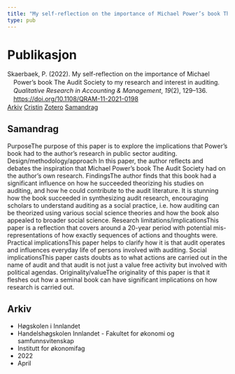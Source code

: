 ```yaml
---
title: "My self-reflection on the importance of Michael Power’s book The Audit Society to my research and interest in auditing"
type: pub
---
```

<h1>Publikasjon</h1>
<article id="csl-bib-container-2PWDRLGU" class="csl-bib-container">
  <div class="csl-bib-body" style="line-height: 1.35; padding-left: 1em; text-indent:-1em;">
  <div class="csl-entry">Skaerbaek, P. (2022). My self-reflection on the importance of Michael Power&#x2019;s book The Audit Society to my research and interest in auditing. <i>Qualitative Research in Accounting &amp; Management</i>, <i>19</i>(2), 129&#x2013;136. <a href="https://doi.org/10.1108/QRAM-11-2021-0198">https://doi.org/10.1108/QRAM-11-2021-0198</a></div>
</div>
  <div class="csl-bib-buttons">
    <a href="#taxonomy-article-2PWDRLGU" class="csl-bib-button">Arkiv</a>
    <a href="https://app.cristin.no/results/show.jsf?id=2016771" alt="Cristin URL" class="csl-bib-button">Cristin</a>
    <a href="http://zotero.org/groups/5022929/items/2PWDRLGU" alt="Zotero URL" class="csl-bib-button">Zotero</a>
    <a href="#abstract-article-2PWDRLGU" class="csl-bib-button">Samandrag</a>
  </div>
  <div id="csl-bib-meta-container-2PWDRLGU"></div>
</article>
<div id="csl-bib-meta-2PWDRLGU" class="csl-bib-meta">
  <article id="abstract-article-2PWDRLGU" class="abstract-article">
    <h1>Samandrag</h1>
    PurposeThe purpose of this paper is to explore the implications that Power’s book had to the author’s research in public sector auditing. Design/methodology/approach In this paper, the author reflects and debates the inspiration that Michael Power’s book The Audit Society had on the author’s own research. FindingsThe author finds that this book had a significant influence on how he succeeded theorizing his studies on auditing, and how he could contribute to the audit literature. It is stunning how the book succeeded in synthesizing audit research, encouraging scholars to understand auditing as a social practice, i.e. how auditing can be theorized using various social science theories and how the book also appealed to broader social science. Research limitations/implicationsThis paper is a reflection that covers around a 20-year period with potential mis-representations of how exactly sequences of actions and thoughts were. Practical implicationsThis paper helps to clarify how it is that audit operates and influences everyday life of persons involved with auditing. Social implicationsThis paper casts doubts as to what actions are carried out in the name of audit and that audit is not just a value free activity but involved with political agendas. Originality/valueThe originality of this paper is that it fleshes out how a seminal book can have significant implications on how research is carried out.
  </article>
  <article id="taxonomy-article-2PWDRLGU" class="taxonomy-article">
    <h1>Arkiv</h1>
    <ul>
      <li>Høgskolen i Innlandet</li>
      <li>Handelshøgskolen Innlandet - Fakultet for økonomi og samfunnsvitenskap</li>
      <li>Institutt for økonomifag</li>
      <li>2022</li>
      <li>April</li>
    </ul>
  </article>
</div>
